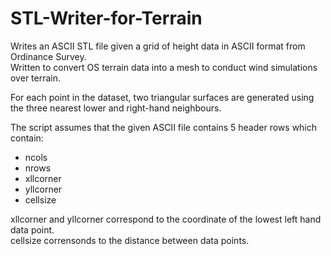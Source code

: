 # STL-Writer-for-Terrain
Writes an ASCII STL file given a grid of height data in ASCII format from Ordinance Survey.  
Written to convert OS terrain data into a mesh to conduct wind simulations over terrain.  

For each point in the dataset, two triangular surfaces are generated using the three nearest lower and right-hand neighbours. 

The script assumes that the given ASCII file contains 5 header rows which contain:
* ncols
* nrows
* xllcorner
* yllcorner
* cellsize

xllcorner and yllcorner correspond to the coordinate of the lowest left hand data point.  
cellsize corrensonds to the distance between data points. 



